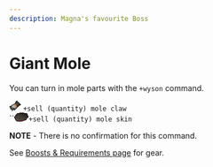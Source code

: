 ```yaml
---
description: Magna's favourite Boss
---
```


# Giant Mole

You can turn in mole parts with the `+wyson` command.

![](<../.gitbook/assets/Mole claw.png>) `+sell (quantity) mole claw`\
``![](<../.gitbook/assets/Mole skin.png>)`+sell (quantity) mole skin`

**NOTE** - There is no confirmation for this command.

See [Boosts & Requirements page](https://wiki.oldschool.gg/bosses/boosts-and-requirements) for gear.
